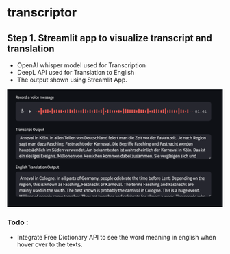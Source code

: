 # transcriptor

## Step 1. Streamlit app to visualize transcript  and translation

- OpenAI whisper model used for Transcription
- DeepL API used for Translation to English
- The output shown using Streamlit App.

![Output](./outputs/Audio%20input%20with%20transcript%20generation%20and%20translation.png)


### Todo :
- Integrate Free Dictionary API to see the word meaning in english when hover over to the texts.
